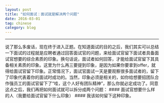 ```yaml
---
layout: post
title: "如何面试：面试就是解决两个问题"
date: 2016-03-01
tag: chinese
category: blog
---
```

----
<p>说了那么多废话，现在终于进入正题。在知道面试的目的之后，我们其实可以总结一下面试的过程就是应聘者通过回答面试官的问题，来给面试官留下面试者具备面试官想要的综合素质的印象。换句话说，面试者如何回答，才能给面试官留下其具备相关素质的印象。这里为什么再三要提到印象，是因为如果你要拿到offer，就得给面试官留下印象。正常情况下，面试官面试一天是要观察很多面试者的，留下了印象代表着你的面试时成功的。当然，印象必须是相关的，如你给想要招团队合作强员工的面试官留下了“哇，这个人好有团队精神”，那么你就必定成功了。同意这点之后，我们再把如何面试就可以拆分成两个问题：
#### 面试官想要什么样的人（我要给面试官留下什么印象）
#### 我该如何留下这种印象。
</p>


